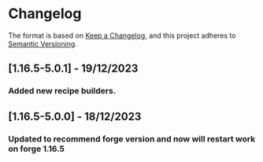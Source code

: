 # Changelog

The format is based on [Keep a Changelog](https://keepachangelog.com/en/1.0.0/),
and this project adheres to [Semantic Versioning](https://semver.org/spec/v2.0.0.html).

## [1.16.5-5.0.1] - 19/12/2023

### Added new recipe builders.

## [1.16.5-5.0.0] - 18/12/2023

### Updated to recommend forge version and now will restart work on forge 1.16.5